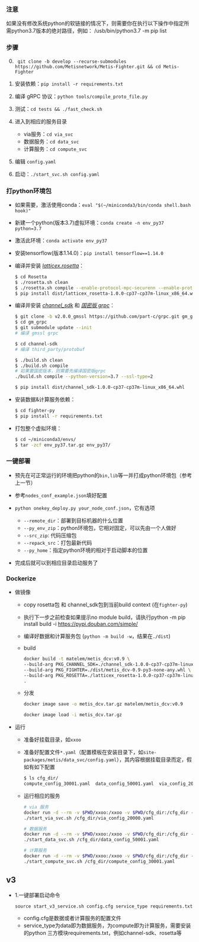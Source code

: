 ### 注意
如果没有修改系统python的软链接的情况下，则需要你在执行以下操作中指定所需python3.7版本的绝对路径，例如：
/usb/bin/python3.7 -m pip list
### 步骤
0. ` git clone -b develop --recurse-submodules https://github.com/Metisnetwork/Metis-Fighter.git && cd Metis-Fighter`
1. 安装依赖：`pip install -r requirements.txt`
2. 编译 gRPC 协议：`python tools/compile_proto_file.py`
3. 测试：`cd tests && ./fast_check.sh`
4. 进入到相应的服务目录

     * via服务：`cd via_svc`
     * 数据服务：`cd data_svc`
     * 计算服务：`cd compute_svc`
5. 编辑 `config.yaml`
6. 启动：`./start_svc.sh config.yaml`



### 打python环境包

* 如果需要，激活使用conda：`eval "$(~/miniconda3/bin/conda shell.bash hook)"`

* 新建一个python(版本3.7)虚拟环境：`conda create -n env_py37 python=3.7`

* 激活此环境：`conda activate env_py37`

* 安装tensorflow(版本1.14.0)：`pip install tensorflow==1.14.0`

* 编译并安装 [*latticex.rosetta*](https://github.com/LatticeX-Foundation/Rosetta)：

  ```bash
  $ cd Rosetta
  $ ./rosetta.sh clean
  $ ./rosetta.sh compile --enable-protocol-mpc-securenn --enable-protocol-mpc-helix;
  $ pip install dist/latticex_rosetta-1.0.0-cp37-cp37m-linux_x86_64.whl
  ```

* 编译并安装 [*channel_sdk*](https://github.com/Metisnetwork/Metis-Channel-sdk) 和 [*国密版 grpc*](https://github.com/part-c/grpc/tree/v2.0.0_gmssl/src/cpp)：

  ```bash
  $ git clone -b v2.0.0_gmssl https://github.com/part-c/grpc.git gm_grpc
  $ cd gm_grpc
  $ git submodule update --init
  # 编译 gmssl grpc

  $ cd channel-sdk
  # 编译 third_party/protobuf

  $ ./build.sh clean
  $ ./build.sh compile
  # 如果要国密版本，则需要先编译国密版grpc
  ./build.sh compile --python-version=3.7 --ssl-type=2
  
  $ pip install dist/channel_sdk-1.0.0-cp37-cp37m-linux_x86_64.whl
  ```

* 安装数据&计算服务依赖：

  ```bash
  $ cd fighter-py
  $ pip install -r requirements.txt
  ```

* 打包整个虚拟环境：

  ```bash
  $ cd ~/miniconda3/envs/
  $ tar -zcf env_py37.tar.gz env_py37/
  ```



### 一键部署

* 预先在可正常运行的环境把python的`bin,lib`等一并打成python环境包（参考上一节）

* 参考`nodes_conf_example.json`填好配置
* `python onekey_deploy.py your_node_conf.json`，它有选项
  * `--remote_dir`：部署到目标机器的什么位置
  * `--py_env_zip`：python环境包，它相对固定，可以先由一个人做好
  * `--src_zip`: 代码压缩包
  * `--repack_src`：打包最新代码
  * `--py_home`：指定python环境的相对于启动脚本的位置
* 完成后就可以到相应目录启动服务了



### Dockerize

* 做镜像

  * copy rosetta包 和 channel_sdk包到当前build context (在`fighter-py`)
  
  * 执行下一步之前检查如果提示no module build，请执行python -m pip install build -i https://pypi.douban.com/simple/
  
  * 编译好数据和计算服务包 (`python -m build -w`，结果在`./dist`)

  * build

    ```bash
    docker build -t matelem/metis_dcv:v0.9 \
    --build-arg PKG_CHANNEL_SDK=./channel_sdk-1.0.0-cp37-cp37m-linux_x86_64.whl \
    --build-arg PKG_FIGHTER=./dist/metis_dcv-0.9-py3-none-any.whl \
    --build-arg PKG_ROSETTA=./latticex_rosetta-1.0.0-cp37-cp37m-linux_x86_64.whl \
    .
    ```

  * 分发

    ```bash
    docker image save -o metis_dcv.tar.gz matelem/metis_dcv:v0.9
    
    docker image load -i metis_dcv.tar.gz
    ```

    

* 运行

  * 准备好挂载目录，如`xxoo`

  * 准备好配置文件`*.yaml`（配置模板在安装目录下，如`site-packages/metis/data_svc/config.yaml`），其内容根据挂载目录而定，假如有如下配置

    ```bash
    $ ls cfg_dir/
    compute_config_30001.yaml  data_config_50001.yaml  via_config_20000.yaml
    ```

  * 运行相应的服务

    ```bash
    # via 服务
    docker run -d --rm -v $PWD/xxoo:/xxoo -v $PWD/cfg_dir:/cfg_dir -p 20000:20000 matelem/metis_dcv:v0.9 \
    ./start_via_svc.sh /cfg_dir/via_config_20000.yaml
    
    # 数据服务
    docker run -d --rm -v $PWD/xxoo:/xxoo -v $PWD/cfg_dir:/cfg_dir -p 50001:50001 --expose 1024-65535 -it matelem/metis_dcv:v0.9 \
    ./start_data_svc.sh /cfg_dir/data_config_50001.yaml
    
    # 计算服务
    docker run -d --rm -v $PWD/xxoo:/xxoo -v $PWD/cfg_dir:/cfg_dir -p 30001:30001 --expose 1024-65535 -it matelem/metis_dcv:v0.9 \
    ./start_compute_svc.sh /cfg_dir/compute_config_30001.yaml
    
    ```


## v3

- 1.一键部署启动命令

  ~~~
  source start_v3_service.sh config.cfg service_type requirements.txt
  ~~~

  - config.cfg是数据或者计算服务的配置文件
  - service_type为data即为数据服务，为compute即为计算服务，需要安装的python 三方模块requirements.txt，例如channel-sdk、rosetta等